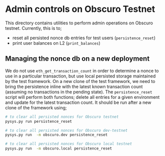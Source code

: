 Admin controls on Obscuro Testnet
=================================
This directory contains utilities to perform admin operations on Obscuro testnet. Currently, this is to;

- reset all persisted nonce db entries for test users (`persistence_reset`)
- print user balances on L2 (`print_balances`)


Managing the nonce db on a new deployment 
-----------------------------------------
We do not use `eth_get_transaction_count` in order to determine a nonce to use in a particular transaction, but use local
persisted storage maintained by the test framework. On a new clone of the test framework, we need to bring the persistence
inline with the latest known transaction count (assuming no transactions in the pending state). The `persistence_reset` 
script will perform both functions; delete all entries for a given environment and update for the latest transaction
count. It should be run after a new clone of the framework using;

```bash
# to clear all persisted nonces for Obscuro testnet 
pysys.py run persistence_reset

# to clear all persisted nonces for Obscuro dev-testnet 
pysys.py run  -m obscuro.dev persistence_reset

# to clear all persisted nonces for Obscuro local testnet 
pysys.py run  -m obscuro.local persistence_reset
```
